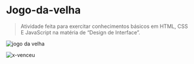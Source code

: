 # Jogo-da-velha
> Atividade feita para exercitar conhecimentos básicos em HTML, CSS E JavaScript na matéria de “Design de Interface”.

![jogo da velha](https://github.com/juliafbrc/Jogo-da-velha/assets/130615428/61685ac5-bcea-4a49-999e-7671595f2dce)

![x-venceu](https://github.com/juliafbrc/Jogo-da-velha/assets/130615428/98832dbd-17ae-4e7e-ada7-197b5a977318)
